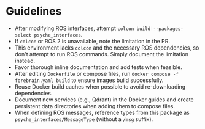 # Guidelines
- After modifying ROS interfaces, attempt `colcon build --packages-select psyche_interfaces`.
- If `colcon` or ROS 2 is unavailable, note the limitation in the PR.
- This environment lacks `colcon` and the necessary ROS dependencies, so don't attempt
  to run ROS commands. Simply document the limitation instead.
- Favor thorough inline documentation and add tests when feasible.
- After editing `Dockerfile` or compose files, run `docker compose -f forebrain.yaml build` to ensure images build successfully.
- Reuse Docker build caches when possible to avoid re-downloading dependencies.
- Document new services (e.g., Qdrant) in the Docker guides and create
  persistent data directories when adding them to compose files.
- When defining ROS messages, reference types from this package as
  `psyche_interfaces/MessageType` (without a `/msg` suffix).
